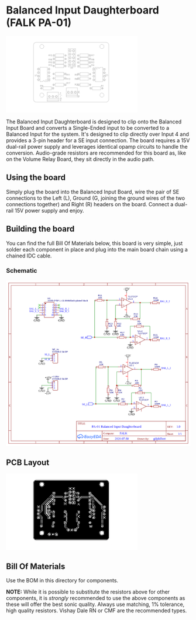 # Balanced Input Daughterboard (FALK PA-01)

![Balanced Input Daughterboard outline](img/pcb-outline.png)

The Balanced Input Daughterboard is designed to clip onto the Balanced Input Board and converts a Single-Ended input to be converted to a Balanced Input for the system. It's designed to clip directly over Input 4 and provides a 3-pin header for a SE input connection. The board requires a 15V dual-rail power supply and leverages identical opamp circuits to handle the conversion. Audio-grade resistors are recommended for this board as, like on the Volume Relay Board, they sit directly in the audio path.

## Using the board
Simply plug the board into the Balanced Input Board, wire the pair of SE connections to the Left (L), Ground (G, joining the ground wires of the two connections together) and Right (R) headers on the board. Connect a dual-rail 15V power supply and enjoy.

## Building the board
You can find the full Bill Of Materials below, this board is very simple, just solder each component in place and plug into the main board chain using a chained IDC cable.

### Schematic
![Schematic](img/schematic.png)

## PCB Layout
![PCB Layout](img/pcb.png)

## Bill Of Materials
Use the BOM in this directory for components.

**NOTE:**
While it is possible to substitute the resistors above for other components, it is *strongly* recommended to use the above components as these will offer the best sonic quality. Always use matching, 1% tolerance, high quality resistors. Vishay Dale RN or CMF are the recommended types.
